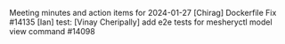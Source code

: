 Meeting minutes and action items for 2024-01-27
[Chirag]  Dockerfile Fix #14135
                    [Ian]  test: 
[Vinay Cheripally] add e2e tests for mesheryctl model view command #14098
